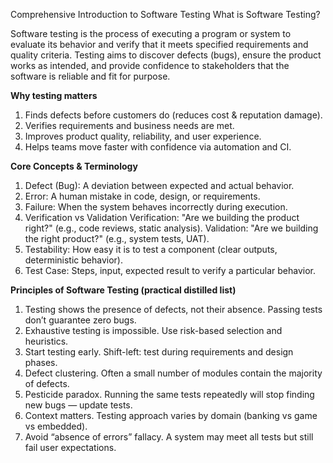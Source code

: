 Comprehensive Introduction to Software Testing
What is Software Testing?

Software testing is the process of executing a program or system to evaluate its behavior and verify that it meets specified requirements and quality criteria. Testing aims to discover defects (bugs), ensure the product works as intended, and provide confidence to stakeholders that the software is reliable and fit for purpose.

**Why testing matters**
1. Finds defects before customers do (reduces cost & reputation damage).
2. Verifies requirements and business needs are met.
3. Improves product quality, reliability, and user experience.
4. Helps teams move faster with confidence via automation and CI.

**Core Concepts & Terminology**

1. Defect (Bug): A deviation between expected and actual behavior.
2. Error: A human mistake in code, design, or requirements.
3. Failure: When the system behaves incorrectly during execution.
4. Verification vs Validation
     Verification: "Are we building the product right?" (e.g., code reviews, static analysis).
     Validation: "Are we building the right product?" (e.g., system tests, UAT).
5. Testability: How easy it is to test a component (clear outputs, deterministic behavior).
6. Test Case: Steps, input, expected result to verify a particular behavior.

**Principles of Software Testing (practical distilled list)**

1. Testing shows the presence of defects, not their absence. Passing tests don’t guarantee zero bugs.
2. Exhaustive testing is impossible. Use risk-based selection and heuristics.
3. Start testing early. Shift-left: test during requirements and design phases.
4. Defect clustering. Often a small number of modules contain the majority of defects.
5. Pesticide paradox. Running the same tests repeatedly will stop finding new bugs — update tests.
6. Context matters. Testing approach varies by domain (banking vs game vs embedded).
7. Avoid “absence of errors” fallacy. A system may meet all tests but still fail user expectations.
